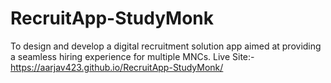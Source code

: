 # RecruitApp-StudyMonk
To design and develop a digital recruitment solution app aimed at providing a seamless hiring experience for multiple MNCs.
Live Site:- https://aarjav423.github.io/RecruitApp-StudyMonk/
